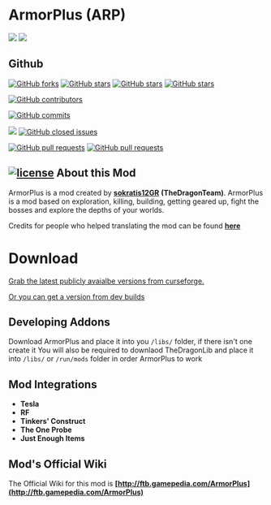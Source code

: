 # ArmorPlus (ARP)
[![](http://cf.way2muchnoise.eu/full_237366_downloads.svg)](http://minecraft.curseforge.com/projects/armorplus)
[![](http://cf.way2muchnoise.eu/versions/armorplus.svg)](http://minecraft.curseforge.com/projects/armorplus)

Github
-----------------
[![GitHub forks](https://img.shields.io/github/forks/TheDragonTeam/ArmorPlus.svg?style=social&label=Fork)](https://github.com/TheDragonTeam/ArmorPlus)
[![GitHub stars](https://img.shields.io/github/stars/TheDragonTeam/ArmorPlus.svg?style=social&label=Star)](https://github.com/TheDragonTeam/ArmorPlus)
[![GitHub stars](https://img.shields.io/github/stars/TheDragonTeam/ArmorPlus.svg?style=social&label=Watch)](https://github.com/TheDragonTeam/ArmorPlus)
[![GitHub stars](https://img.shields.io/github/stars/TheDragonTeam/ArmorPlus.svg?style=social&label=Follow)](https://github.com/TheDragonTeam/ArmorPlus)

[![GitHub contributors](https://img.shields.io/github/contributors/TheDragonTeam/ArmorPlus.svg)](https://github.com/TheDragonTeam/ArmorPlus)

[![GitHub commits](https://img.shields.io/github/commits-since/TheDragonTeam/ArmorPlus/1.10.2.svg)](https://github.com/TheDragonTeam/ArmorPlus)

[![](https://img.shields.io/github/issues/TheDragonTeam/ArmorPlus.svg)](https://github.com/TheDragonTeam/ArmorPlus)
[![GitHub closed issues](https://img.shields.io/github/issues-closed/TheDragonTeam/ArmorPlus.svg)](https://github.com/TheDragonTeam/ArmorPlus)

[![GitHub pull requests](https://img.shields.io/github/issues-pr/TheDragonTeam/ArmorPlus.svg)](https://github.com/TheDragonTeam/ArmorPlus)
[![GitHub pull requests](https://img.shields.io/github/issues-pr-closed/TheDragonTeam/ArmorPlus.svg)](https://github.com/TheDragonTeam/ArmorPlus)

[![license](https://img.shields.io/github/license/TheDragonTeam/ArmorPlus.svg)](https://github.com/TheDragonTeam/ArmorPlus)
About this Mod
-----------------

ArmorPlus is a mod created by **[sokratis12GR](http://ftb.gamepedia.com/sokratis12GR)** **(TheDragonTeam)**. ArmorPlus is a mod based on exploration, killing, building, getting geared up, fight the bosses and explore the depths of your worlds.

Credits for people who helped translating the mod can be found **[here](https://github.com/TheDragonTeam/ArmorPlus/blob/1.10.2/src/main/resources/assets/armorplus/lang/Credits.md)**

Download
===============
[Grab the latest publicly avaialbe versions from curseforge.](https://minecraft.curseforge.com/projects/armorplus/files)

[Or you can get a version from dev builds](http://fdn.redstone.tech/TheDragonTeam/armorplus/jars/)

Developing Addons
-----------------

Download ArmorPlus and place it into you `/libs/` folder, if there isn't one create it
You will also be required to downlaod TheDragonLib and place it into `/libs/` or `/run/mods` folder in order ArmorPlus to work

Mod Integrations
-----------------
* **Tesla**
* **RF**
* **Tinkers' Construct**
* **The One Probe**
* **Just Enough Items**

Mod's Official Wiki
-----------------

The Official Wiki for this mod is
**[http://ftb.gamepedia.com/ArmorPlus](http://ftb.gamepedia.com/ArmorPlus)**

